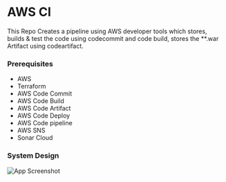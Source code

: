 
# AWS CI

This Repo Creates a pipeline using AWS developer tools which stores, builds & test the code using codecommit and code build,
stores the **.war Artifact using codeartifact.

### Prerequisites
- AWS
- Terraform
- AWS Code Commit
- AWS Code Build
- AWS Code Artifact
- AWS Code Deploy
- AWS Code pipeline
- AWS SNS 
- Sonar Cloud

### System Design

![App Screenshot](https://via.placeholder.com/468x300?text=App+Screenshot+Here)






